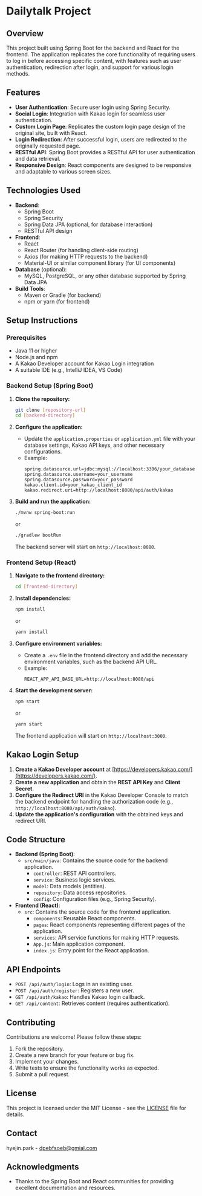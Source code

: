 # Dailytalk Project

## Overview

This project built using Spring Boot for the backend and React for the frontend. The application replicates the core functionality of requiring users to log in before accessing specific content, with features such as user authentication, redirection after login, and support for various login methods.

## Features

-   **User Authentication**: Secure user login using Spring Security.
-   **Social Login**: Integration with Kakao login for seamless user authentication.
-   **Custom Login Page**: Replicates the custom login page design of the original site, built with React.
-   **Login Redirection**: After successful login, users are redirected to the originally requested page.
-   **RESTful API**: Spring Boot provides a RESTful API for user authentication and data retrieval.
-   **Responsive Design**: React components are designed to be responsive and adaptable to various screen sizes.

## Technologies Used

-   **Backend**:
    -   Spring Boot
    -   Spring Security
    -   Spring Data JPA (optional, for database interaction)
    -   RESTful API design
-   **Frontend**:
    -   React
    -   React Router (for handling client-side routing)
    -   Axios (for making HTTP requests to the backend)
    -   Material-UI or similar component library (for UI components)
-   **Database** (optional):
    -   MySQL, PostgreSQL, or any other database supported by Spring Data JPA
-   **Build Tools**:
    -   Maven or Gradle (for backend)
    -   npm or yarn (for frontend)

## Setup Instructions

### Prerequisites

-   Java 11 or higher
-   Node.js and npm
-   A Kakao Developer account for Kakao Login integration
-   A suitable IDE (e.g., IntelliJ IDEA, VS Code)

### Backend Setup (Spring Boot)

1.  **Clone the repository:**

    ```bash
    git clone [repository-url]
    cd [backend-directory]
    ```
2.  **Configure the application:**
    -   Update the `application.properties` or `application.yml` file with your database settings, Kakao API keys, and other necessary configurations.
    -   Example:
        ```properties
        spring.datasource.url=jdbc:mysql://localhost:3306/your_database
        spring.datasource.username=your_username
        spring.datasource.password=your_password
        kakao.client.id=your_kakao_client_id
        kakao.redirect.uri=http://localhost:8080/api/auth/kakao
        ```
3.  **Build and run the application:**

    ```bash
    ./mvnw spring-boot:run
    ```
    or

    ```bash
    ./gradlew bootRun
    ```
    The backend server will start on `http://localhost:8080`.

### Frontend Setup (React)

1.  **Navigate to the frontend directory:**

    ```bash
    cd [frontend-directory]
    ```
2.  **Install dependencies:**

    ```bash
    npm install
    ```
    or

    ```bash
    yarn install
    ```
3.  **Configure environment variables:**
    -   Create a `.env` file in the frontend directory and add the necessary environment variables, such as the backend API URL.
    -   Example:
        ```env
        REACT_APP_API_BASE_URL=http://localhost:8080/api
        ```
4.  **Start the development server:**

    ```bash
    npm start
    ```
    or

    ```bash
    yarn start
    ```
    The frontend application will start on `http://localhost:3000`.

## Kakao Login Setup

1.  **Create a Kakao Developer account** at [https://developers.kakao.com/](https://developers.kakao.com/).
2.  **Create a new application** and obtain the **REST API Key** and **Client Secret**.
3.  **Configure the Redirect URI** in the Kakao Developer Console to match the backend endpoint for handling the authorization code (e.g., `http://localhost:8080/api/auth/kakao`).
4.  **Update the application's configuration** with the obtained keys and redirect URI.

## Code Structure

-   **Backend (Spring Boot)**:
    -   `src/main/java`: Contains the source code for the backend application.
        -   `controller`: REST API controllers.
        -   `service`: Business logic services.
        -   `model`: Data models (entities).
        -   `repository`: Data access repositories.
        -   `config`: Configuration files (e.g., Spring Security).
-   **Frontend (React)**:
    -   `src`: Contains the source code for the frontend application.
        -   `components`: Reusable React components.
        -   `pages`: React components representing different pages of the application.
        -   `services`: API service functions for making HTTP requests.
        -   `App.js`: Main application component.
        -   `index.js`: Entry point for the React application.

## API Endpoints

-   `POST /api/auth/login`: Logs in an existing user.
-   `POST /api/auth/register`: Registers a new user.
-   `GET /api/auth/kakao`: Handles Kakao login callback.
-   `GET /api/content`: Retrieves content (requires authentication).

## Contributing
Contributions are welcome! Please follow these steps:

1.  Fork the repository.
2.  Create a new branch for your feature or bug fix.
3.  Implement your changes.
4.  Write tests to ensure the functionality works as expected.
5.  Submit a pull request.

## License

This project is licensed under the MIT License - see the [LICENSE](LICENSE) file for details.

## Contact

hyejin.park - dpebfsoeb@gmial.com

## Acknowledgments

-   Thanks to the Spring Boot and React communities for providing excellent documentation and resources.

